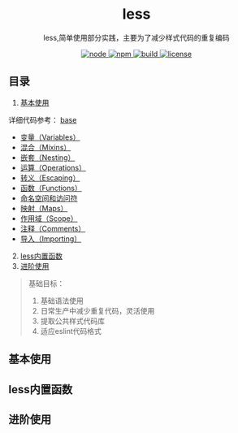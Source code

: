 <div align="center">
  <h1>less</h1>
  <p>less,简单使用部分实践，主要为了减少样式代码的重复编码</p>
  <a href="https://github.com/onlyLucky/webpack-principle">
    <img src="https://s4.ax1x.com/2022/02/28/bu6BJx.png" alt="node">
  </a>
  <a href="https://github.com/onlyLucky/webpack-principle">
    <img src="https://s4.ax1x.com/2022/02/28/bu6yQO.png" alt="npm">
  </a>
  <a href="https://github.com/onlyLucky/webpack-principle">
    <img src="https://s4.ax1x.com/2022/02/28/bu6sSK.png" alt="build">
  </a>
  <a href="https://github.com/onlyLucky/webpack-principle">
    <img src="https://s4.ax1x.com/2022/02/28/bu6DW6.png" alt="license">
  </a>
</div>



## 目录

1. [基本使用](#基本使用)

详细代码参考： [base](../less-use/base/)

- [变量（Variables）](../less-use/base/style/variables.less)
- [混合（Mixins）](../less-use/base/style/mixins.less)
- [嵌套（Nesting）](../less-use/base/style/nesting.less)
- [运算（Operations）](../less-use/base/style/operations.less)
- [转义（Escaping）](../less-use/base/style/escaping.less)
- [函数（Functions）](../less-use/base/style/function.less)
- [命名空间和访问符](../less-use/base/style/namespace.less)
- [映射（Maps）](../less-use/base/style/maps.less)
- [作用域（Scope）](../less-use/base/style/scope.less)
- [注释（Comments）](../less-use/base/style/comments.less)
- [导入（Importing）](../less-use/base/style/importing.less)

2. [less内置函数](#less内置函数)
3. [进阶使用](#进阶使用)


> 基础目标：
>
>1. 基础语法使用
>2. 日常生产中减少重复代码，灵活使用
>3. 提取公共样式代码库
>4. 适应eslint代码格式

## 基本使用


## less内置函数



## 进阶使用